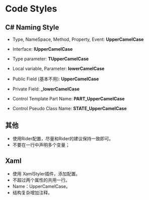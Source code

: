 # Code Styles

## C# Naming Style
- Type, NameSpace, Method, Property, Event: **UpperCamelCase**
- Interface: **IUpperCamelCase**
- Type parameter: **TUpperCamelCase**
- Local variable, Parameter: **lowerCamelCase**
- Public Field (基本不用): **UpperCamelCase**
- Private Field: **_lowerCamelCase**

- Control Template Part Name: **PART_UpperCamelCase**
- Control Pseudo Class Name: **STATE_UpperCamelCase**

## 其他
- 使用Rider配置，尽量和Rider的建议保持一致即可。
- 不要在一行中声明多个变量；

## Xaml
- 使用 XamlStyler插件，添加配置。
- 不超过两个属性的共用一行。
- Name：UpperCamelCase。
- 结构复杂增加注释。